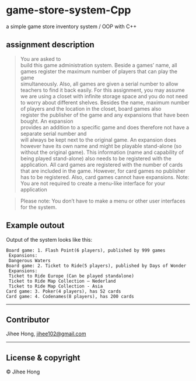# game-store-system-Cpp
a simple game store inventory system / OOP with C++



## assignment description

> You	are	asked	to	
build	this	game	administration	system.
Beside	a	games’ name,	all	games	register	the	maximum	number	of	players	that	can	play	the	game	
simultaneously.	Also,	all	games	are	given	a	serial	number	to	allow	teachers	to	find	it	back	easily. For	
this	assignment,	you	may	assume	we	are	using	a	closet	with	infinite	storage	space and	you	do	not	
need	to	worry	about	different	shelves.
Besides	the	name,	maximum	number	of	players	and	the	location	in	the	closet,	board	games	also	
register the	publisher	of	the	game	and	any	expansions	that	have	been	bought. An	expansion	
provides	an	addition	to	a	specific game	and	does	therefore	not	have	a separate serial	number and	
will always	be	kept	next	to	the	original	game.	An	expansion	does	however	have its	own	name	and	
might	be	playable	stand-alone	(so	without	the	original	game).	This	information (name	and	
capability	of	being	played	stand-alone) also	needs	to	be	registered with	the	application.
All	card	games	are	registered	with	the	number	of	cards	that	are	included	in	the	game.	However,	for	
card	games	no	publisher	has	to	be	registered.	Also,	card	games	cannot	have	expansions.
Note: You	are	not	required	to	create	a	menu-like	interface	for	your	application

> Please note: You don’t have to make a menu or other user interfaces for the system.


## Example outout

Output of the system looks like this:
```text
Board game: 1. Flash Point(6 players), published by 999 games
 Expansions:
 Dangerous Waters
Board game: 2. Ticket to Ride(5 players), published by Days of Wonder
 Expansions:
 Ticket to Ride Europe (Can be played standalone)
 Ticket to Ride Map Collection – Nederland
 Ticket to Ride Map Collection - Asia
Card game: 3. Poker(4 players), has 52 cards
Card game: 4. Codenames(8 players), has 200 cards
```
---

## Contributor
Jihee Hong, <jihee102@gmail.com>

---
## License & copyright
© Jihee Hong
